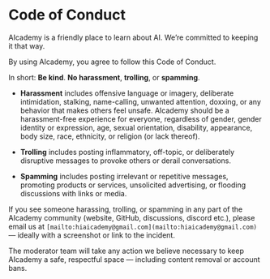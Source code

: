 # Code of Conduct
AIcademy is a friendly place to learn about AI. We’re committed to keeping it that way.

By using AIcademy, you agree to follow this Code of Conduct.

In short: **Be kind**. **No harassment**, **trolling**, or **spamming**.

- **Harassment** includes offensive language or imagery, deliberate intimidation, stalking, name-calling, unwanted attention, doxxing, or any behavior that makes others feel unsafe. AIcademy should be a harassment-free experience for everyone, regardless of gender, gender identity or expression, age, sexual orientation, disability, appearance, body size, race, ethnicity, or religion (or lack thereof).

- **Trolling** includes posting inflammatory, off-topic, or deliberately disruptive messages to provoke others or derail conversations.

- **Spamming** includes posting irrelevant or repetitive messages, promoting products or services, unsolicited advertising, or flooding discussions with links or media.

If you see someone harassing, trolling, or spamming in any part of the AIcademy community (website, GitHub, discussions, discord etc.), please email us at `[mailto:hiaicademy@gmail.com](mailto:hiaicademy@gmail.com)` — ideally with a screenshot or link to the incident.

The moderator team will take any action we believe necessary to keep AIcademy a safe, respectful space — including content removal or account bans.